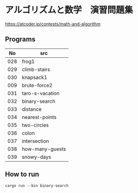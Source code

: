 # アルゴリズムと数学　演習問題集
https://atcoder.jp/contests/math-and-algorithm

## Programs
| No | src |
|---|---|
| 028 | frog1 |
| 029 | climb-stairs |
| 030 | knapsack1 |
| 009 | brute-force2 |
| 031 | taro-s-vacation |
| 032 | binary-search |
| 033 | distance |
| 034 | nearest-points |
| 035 | two-circles |
| 036 | colon |
| 037 | intersection |
| 038 | how-many-guests |
| 039 | snowy-days |

## How to run
```
cargo run --bin binary-search
```
